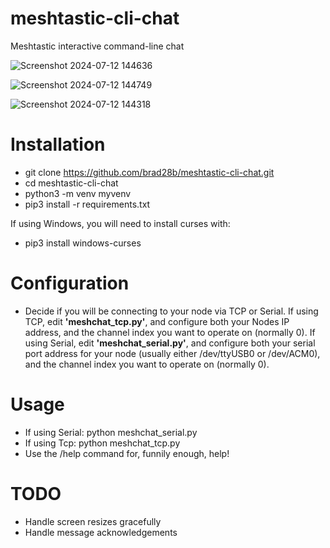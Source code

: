 # meshtastic-cli-chat
Meshtastic interactive command-line chat

![Screenshot 2024-07-12 144636](https://github.com/user-attachments/assets/cb2ede57-237c-4ba7-b78b-800cb8018c5b)

![Screenshot 2024-07-12 144749](https://github.com/user-attachments/assets/258a6614-f863-4f75-a19a-367765ae0525)

![Screenshot 2024-07-12 144318](https://github.com/user-attachments/assets/50d9c3d1-c448-417e-b404-f4d1fddac3e4)

# Installation
* git clone https://github.com/brad28b/meshtastic-cli-chat.git
* cd meshtastic-cli-chat
* python3 -m venv myvenv
* pip3 install -r requirements.txt

If using Windows, you will need to install curses with:
* pip3 install windows-curses


# Configuration
* Decide if you will be connecting to your node via TCP or Serial. If using TCP, edit <b>'meshchat_tcp.py'</b>, and configure both your Nodes IP address, and the channel index you want to operate on (normally 0). If using Serial, edit <b>'meshchat_serial.py'</b>, and configure both your serial port address for your node (usually either /dev/ttyUSB0 or /dev/ACM0), and the channel index you want to operate on (normally 0).

# Usage
* If using Serial: python meshchat_serial.py
* If using Tcp: python meshchat_tcp.py
* Use the /help command for, funnily enough, help!

# TODO
* Handle screen resizes gracefully
* Handle message acknowledgements
